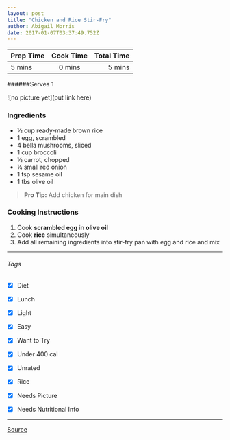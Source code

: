 ```yaml
---
layout: post
title: "Chicken and Rice Stir-Fry"
author: Abigail Morris
date: 2017-01-07T03:37:49.752Z
---
```


| Prep Time  | Cook Time    | Total Time  |
| ---------- |:------------:| -----------:|
| 5 mins    | 0 mins      | 5 mins     |


######Serves 1

![no picture yet](put link here)

### Ingredients

* ½ cup ready-made brown rice
* 1 egg, scrambled
* 4 bella mushrooms, sliced
* 1 cup broccoli
* ½ carrot, chopped
* ¼ small red onion
* 1 tsp sesame oil
* 1 tbs olive oil

> **Pro Tip:** Add chicken for main dish

### Cooking Instructions

1. Cook **scrambled egg** in **olive oil**
2. Cook **rice** simultaneously
3. Add all remaining ingredients into stir-fry pan with egg and rice and mix
---

###### Tags
- [x] Diet
- [x] Lunch
- [x] Light
- [x] Easy
- [x] Want to Try
- [x] Under 400 cal
- [x] Unrated
- [x] Rice
- [x] Needs Picture
- [x] Needs Nutritional Info


---

[Source](http://greatist.com/health/35-quick-and-healthy-low-calorie-lunches)


